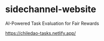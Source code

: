 # sidechannel-website
AI-Powered Task Evaluation for Fair Rewards

https://chiledao-tasks.netlify.app/
